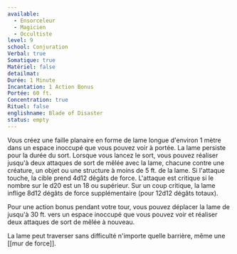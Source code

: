 ```yaml
---
available:
  - Ensorceleur
  - Magicien
  - Occultiste
level: 9
school: Conjuration
Verbal: true
Somatique: true
Matériel: false
detailmat:
Durée: 1 Minute
Incantation: 1 Action Bonus
Portée: 60 ft.
Concentration: true
Rituel: false
englishname: Blade of Disaster
status: empty
---
```

Vous créez une faille planaire en forme de lame longue d'environ 1 mètre dans un espace inoccupé que vous pouvez voir à portée. La lame persiste pour la durée du sort. Lorsque vous lancez le sort, vous pouvez réaliser jusqu'à deux attaques de sort de mêlée avec la lame, chacune contre une créature, un objet ou une structure à moins de 5 ft. de la lame. Si l'attaque touche, la cible prend 4d12 dégâts de force. L'attaque est critique si le nombre sur le d20 est un 18 ou supérieur. Sur un coup critique, la lame inflige 8d12 dégâts de force supplémentaire (pour 12d12 dégâts totaux).

Pour une action bonus pendant votre tour, vous pouvez déplacer la lame de jusqu'à 30 ft. vers un espace inoccupé que vous pouvez voir et réaliser deux attaques de sort de mêlée à nouveau.

La lame peut traverser sans difficulté n'importe quelle barrière, même une [[mur de force]].
